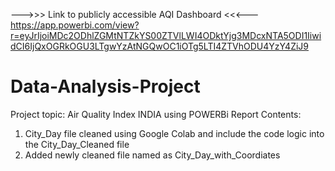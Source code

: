 --->>> Link to publicly accessible AQI Dashboard <<<---
https://app.powerbi.com/view?r=eyJrIjoiMDc2ODhlZGMtNTZkYS00ZTVlLWI4ODktYjg3MDcxNTA5ODI1IiwidCI6IjQxOGRkOGU3LTgwYzAtNGQwOC1iOTg5LTI4ZTVhODU4YzY4ZiJ9

# Data-Analysis-Project
Project topic: Air Quality Index INDIA using POWERBi Report
Contents: 
1) City_Day file cleaned using Google Colab and include the code logic into the City_Day_Cleaned file
2) Added newly cleaned file named as City_Day_with_Coordiates
   
